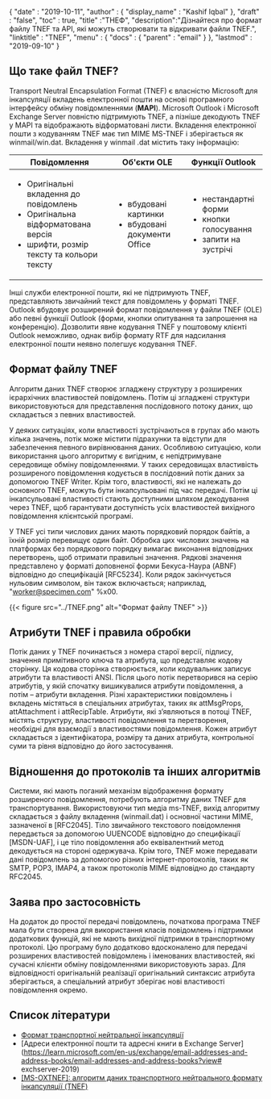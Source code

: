 {
  "date" : "2019-10-11",
  "author" : {
    "display_name" : "Kashif Iqbal"
},
  "draft" : "false",
  "toc" : true,
  "title" :"ТНЕФ",
  "description":"Дізнайтеся про формат файлу TNEF та API, які можуть створювати та відкривати файли TNEF.",
  "linktitle" : "TNEF",
  "menu" : {
    "docs" : {
      "parent" : "email"
}
},
  "lastmod" : "2019-09-10"
}

## Що таке файл TNEF?

Transport Neutral Encapsulation Format (TNEF) є власністю Microsoft для інкапсуляції вкладень електронної пошти на основі програмного інтерфейсу обміну повідомленнями (**MAPI**). Microsoft Outlook і Microsoft Exchange Server повністю підтримують TNEF, а пізніше декодують TNEF у MAPI та відображають відформатовані листи. Вкладення електронної пошти з кодуванням TNEF має тип MIME MS-TNEF і зберігається як winmail/win.dat. Вкладення у winmail .dat містить таку інформацію:


|Повідомлення|Об'єкти OLE|Функції Outlook
---|---|---|
|<ul><li> Оригінальні вкладення до повідомлень</li><li> Оригінальна відформатована версія</li><li> шрифти, розмір тексту та кольори тексту</li></ul> |<ul><li> вбудовані картинки</li><li> вбудовані документи Office</li></ul> |<ul><li> нестандартні форми</li><li> кнопки голосування</li><li> запити на зустрічі</li></ul>


Інші служби електронної пошти, які не підтримують TNEF, представляють звичайний текст для повідомлень у форматі TNEF. Outlook вбудовує розширений формат повідомлення у файли TNEF (OLE) або певні функції Outlook (форми, кнопки опитування та запрошення на конференцію). Дозволити явне кодування TNEF у поштовому клієнті Outlook неможливо, однак вибір формату RTF для надсилання електронної пошти неявно полегшує кодування TNEF.

## Формат файлу TNEF

Алгоритм даних TNEF створює згладжену структуру з розширених ієрархічних властивостей повідомлень. Потім ці згладжені структури використовуються для представлення послідовного потоку даних, що складається з певних властивостей.

У деяких ситуаціях, коли властивості зустрічаються в групах або мають кілька значень, потік може містити підрахунки та відступи для забезпечення певного вирівнювання даних. Особливою ситуацією, коли використання цього алгоритму є вигідним, є непідтримуване середовище обміну повідомленнями. У таких середовищах властивість розширеного повідомлення кодується в послідовний потік даних за допомогою TNEF Writer. Крім того, властивості, які не належать до основного TNEF, можуть бути інкапсульовані під час передачі. Потім ці інкапсульовані властивості стають доступними шляхом декодування через TNEF, щоб гарантувати доступність усіх властивостей вихідного повідомлення клієнтській програмі.

У TNEF усі типи числових даних мають порядковий порядок байтів, а їхній розмір перевищує один байт. Обробка цих числових значень на платформах без порядкового порядку вимагає виконання відповідних перетворень, щоб отримати правильні значення. Рядкові значення представлено у форматі доповненої форми Бекуса-Наура (ABNF) відповідно до специфікацій [RFC5234]. Коли рядок закінчується нульовим символом, він також включається; наприклад, "worker@specimen.com" %x00.

{{< figure src="../TNEF.png" alt="Формат файлу TNEF" >}}

## Атрибути TNEF і правила обробки ##

Потік даних у TNEF починається з номера старої версії, підпису, значення примітивного ключа та атрибута, що представляє кодову сторінку. Ця кодова сторінка створюється, коли кодувальник записує атрибути та властивості ANSI. Після цього потік перетворився на серію атрибутів, у якій спочатку вишикувалися атрибути повідомлення, а потім – атрибути вкладення. Різні характеристики повідомлень і вкладень містяться в спеціальних атрибутах, таких як attMsgProps, attAttachment і attRecipTable. Атрибути, які з’являються в потоці TNEF, містять структуру, властивості повідомлення та перетворення, необхідні для взаємодії з властивостями повідомлення. Кожен атрибут складається з ідентифікатора, розміру та даних атрибута, контрольної суми та рівня відповідно до його застосування.

## Відношення до протоколів та інших алгоритмів ##

Системи, які мають поганий механізм відображення формату розширеного повідомлення, потребують алгоритму даних TNEF для транспортування. Використовуючи тип медіа ms-TNEF, вихід алгоритму складається з файлу вкладення (winmail.dat) і основної частини MIME, зазначеної в [RFC2045]. Тіло звичайного текстового повідомлення передається за допомогою UUENCODE відповідно до специфікації [MSDN-UAF], і це тіло повідомлення або еквівалентний метод декодується на стороні одержувача. Крім того, TNEF може передавати дані повідомлень за допомогою різних інтернет-протоколів, таких як SMTP, POP3, IMAP4, а також протоколів MIME відповідно до стандарту RFC2045.

## Заява про застосовність ##

На додаток до простої передачі повідомлень, початкова програма TNEF мала бути створена для використання класів повідомлень і підтримки додаткових функцій, які не мають вихідної підтримки в транспортному протоколі. Цю програму було додатково вдосконалено для передачі розширених властивостей повідомлень і іменованих властивостей, які сучасні клієнти обміну повідомленнями використовують зараз. Для відповідності оригінальній реалізації оригінальний синтаксис атрибута зберігається, а спеціальний атрибут зберігає нові властивості повідомлення окремо.

## Список літератури

* [Формат транспортної нейтральної інкапсуляції](https://en.wikipedia.org/wiki/Transport_Neutral_Encapsulation_Format)
* [Адреси електронної пошти та адресні книги в Exchange Server](https://learn.microsoft.com/en-us/exchange/email-addresses-and-address-books/email-addresses-and-address-books?view# exchserver-2019)
* [[MS-OXTNEF]: алгоритм даних транспортного нейтрального формату інкапсуляції (TNEF)](https://msdn.microsoft.com/en-us/library/cc425498(v#exchg.80).aspx)

